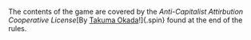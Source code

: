 The contents of the game are covered by the
*Anti-Capitalist Attirbution Cooperative License*[By <a href="https://noroadhome.itch.io/acaclicense">Takuma Okada</a>!]{.spin} found at the end of the rules.

